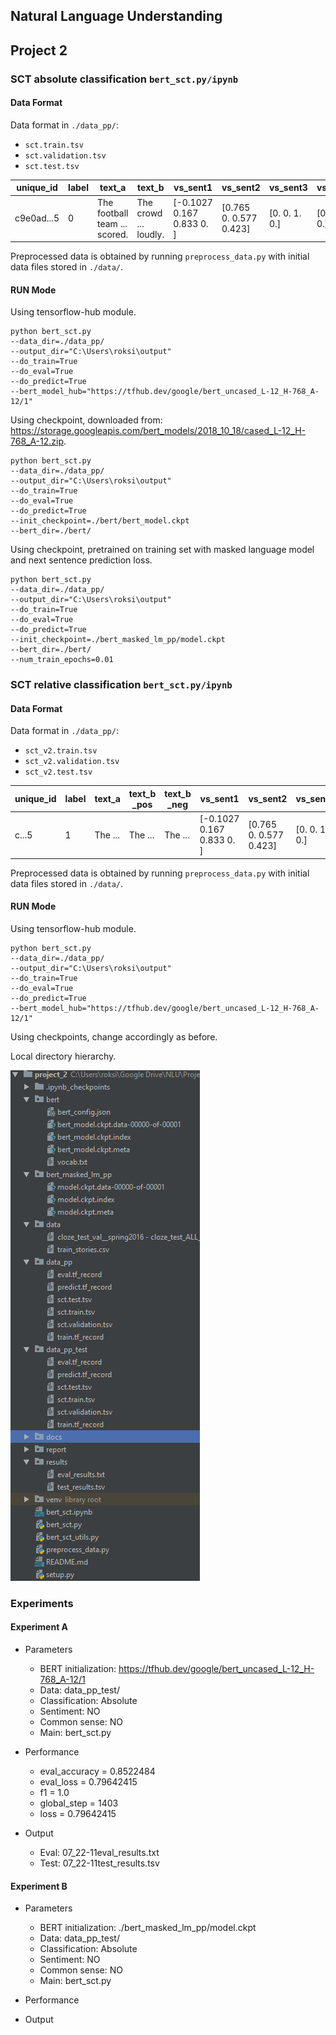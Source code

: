 ## Natural Language Understanding
## Project 2



### SCT absolute classification ```bert_sct.py/ipynb``` 

#### Data Format

Data format in ```./data_pp/```:
* ```sct.train.tsv```
* ```sct.validation.tsv```
* ```sct.test.tsv```

unique_id |	label |	text_a |	text_b |	vs_sent1 |	vs_sent2 |	vs_sent3 |	vs_sent4 |	vs_sent5 | cs_dist
--- | ---- | ---- |---- |---- |---- |---- |---- |---- | ---
c9e0ad...5 |	0 |	 The football team ... scored. |	The crowd ... loudly. |	[-0.1027  0.167   0.833   0.    ] |	[0.765 0.    0.577 0.423] |	[0. 0. 1. 0.] |	[0. 0. 1. 0.] |	[0. 0. 1. 0.] | [1. 1. 1. 1.]

Preprocessed data is obtained by running ```preprocess_data.py``` with initial data files stored in ```./data/```.

#### RUN Mode

Using tensorflow-hub module.
```
python bert_sct.py 
--data_dir=./data_pp/ 
--output_dir="C:\Users\roksi\output" 
--do_train=True 
--do_eval=True 
--do_predict=True 
--bert_model_hub="https://tfhub.dev/google/bert_uncased_L-12_H-768_A-12/1"
```

Using checkpoint, downloaded from: https://storage.googleapis.com/bert_models/2018_10_18/cased_L-12_H-768_A-12.zip.
```
python bert_sct.py 
--data_dir=./data_pp/ 
--output_dir="C:\Users\roksi\output" 
--do_train=True 
--do_eval=True 
--do_predict=True 
--init_checkpoint=./bert/bert_model.ckpt 
--bert_dir=./bert/
```

Using checkpoint, pretrained on training set with masked language model and next sentence prediction loss.
```
python bert_sct.py 
--data_dir=./data_pp/ 
--output_dir="C:\Users\roksi\output" 
--do_train=True 
--do_eval=True 
--do_predict=True 
--init_checkpoint=./bert_masked_lm_pp/model.ckpt 
--bert_dir=./bert/ 
--num_train_epochs=0.01
```

### SCT relative classification ```bert_sct.py/ipynb``` 

#### Data Format

Data format in ```./data_pp/```:
* ```sct_v2.train.tsv```
* ```sct_v2.validation.tsv```
* ```sct_v2.test.tsv```

unique_id |	label |	text_a |	text_b _pos | text_b _neg |	vs_sent1 |	vs_sent2 |	vs_sent3 |	vs_sent4 |	vs_sent5_pos | vs_sent5_neg | cs_dist_pos | cs_dist_neg
--- | ---- | ---- |---- |---- |---- |---- |---- |---- | --- | --- | --- | ---
c...5 |	1 |	 The ... |	The ... | The ... |	[-0.1027  0.167   0.833   0.    ] |	[0.765 0.    0.577 0.423] |	[0. 0. 1. 0.] |	[0. 0. 1. 0.] |	[0. 0. 1. 0.] |	[0. 0. 1. 0.] | [1. 1. 1. 1.] | [-1. -1. -1. -1.]

Preprocessed data is obtained by running ```preprocess_data.py``` with initial data files stored in ```./data/```.

#### RUN Mode

Using tensorflow-hub module.
```
python bert_sct.py 
--data_dir=./data_pp/ 
--output_dir="C:\Users\roksi\output" 
--do_train=True 
--do_eval=True 
--do_predict=True 
--bert_model_hub="https://tfhub.dev/google/bert_uncased_L-12_H-768_A-12/1"
```

Using checkpoints, change accordingly as before.


Local directory hierarchy.

![Local directory hierarchy.](./docs/dir.PNG?raw=false "Local directory hierarchy.")


### Experiments

#### Experiment A

* Parameters
    * BERT initialization: https://tfhub.dev/google/bert_uncased_L-12_H-768_A-12/1
    * Data: data_pp_test/
    * Classification: Absolute
    * Sentiment: NO
    * Common sense: NO
    * Main: bert_sct.py

* Performance
    * eval_accuracy = 0.8522484
    * eval_loss = 0.79642415
    * f1 = 1.0
    * global_step = 1403
    * loss = 0.79642415
    
* Output
    * Eval: 07_22-11eval_results.txt
    * Test: 07_22-11test_results.tsv

#### Experiment B

* Parameters
    * BERT initialization: ./bert_masked_lm_pp/model.ckpt
    * Data: data_pp_test/
    * Classification: Absolute
    * Sentiment: NO
    * Common sense: NO
    * Main: bert_sct.py
    
* Performance

* Output
    
    

